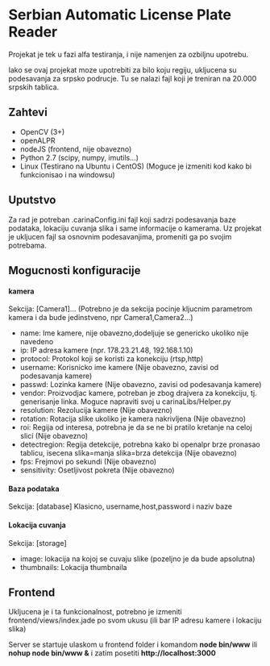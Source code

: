 # Serbian Automatic License Plate Reader

Projekat je tek u fazi alfa testiranja, i nije namenjen za ozbiljnu upotrebu.

Iako se ovaj projekat moze upotrebiti za bilo koju regiju, ukljucena su podesavanja za srpsko podrucje. Tu se nalazi fajl koji je treniran na 20.000 srpskih tablica.

## Zahtevi

- OpenCV (3+)
- openALPR
- nodeJS (frontend, nije obavezno)
- Python 2.7 (scipy, numpy, imutils...)
- Linux (Testirano na Ubuntu i CentOS) (Moguce je izmeniti kod kako bi funkcionisao i na windowsu)

## Uputstvo

Za rad je potreban .carinaConfig.ini fajl koji sadrzi podesavanja baze podataka, lokaciju cuvanja slika i same informacije o kamerama. Uz projekat je ukljucen fajl sa osnovnim podesavanjima, promeniti ga po svojim potrebama.

## Mogucnosti konfiguracije

#### kamera
Sekcija: [Camera1]... (Potrebno je da sekcija pocinje kljucnim parametrom kamera i da bude jedinstveno, npr Camera1,Camera2...)
- name: Ime kamere, nije obavezno,dodeljuje se genericko ukoliko nije navedeno
- ip: IP adresa kamere (npr. 178.23.21.48, 192.168.1.10)
- protocol: Protokol koji se koristi za konekciju (rtsp,http)
- username: Korisnicko ime kamere (Nije obavezno, zavisi od podesavanja kamere)
- passwd: Lozinka kamere (Nije obavezno, zavisi od podesavanja kamere)
- vendor: Proizvodjac kamere, potreban je zbog drajvera za konekciju, tj. generisanje linka. Moguce napraviti svoj u carinaLibs/Helper.py
- resolution: Rezolucija kamere (Nije obavezno)
- rotation: Rotacija slike ukoliko je kamera nakrivljena (Nije obavezno)
- roi: Regija od interesa, potrebna je da se ne bi pratilo kretanje na celoj slici (Nije obavezno)
- detectregion: Regija detekcije, potrebna kako bi openalpr brze pronasao tablicu, isecena slika=manja slika=brza detekcija (Nije obavezno)
- fps: Frejmovi po sekundi (Nije obavezno)
- sensitivity: Osetljivost pokreta (Nije obavezno)

#### Baza podataka
Sekcija: [database]
Klasicno, username,host,password i naziv baze

#### Lokacija cuvanja
Sekcija: [storage]
- image: lokacija na kojoj se cuvaju slike (pozeljno je da bude apsolutna)
- thumbnails: Lokacija thumbnaila

## Frontend

Ukljucena je i ta funkcionalnost, potrebno je izmeniti frontend/views/index.jade po svom ukusu (ili bar IP adresu kamere i lokaciju slika)

Server se startuje ulaskom u frontend folder i komandom __node bin/www__ ili __nohup node bin/www &__ i zatim posetiti __http://localhost:3000__
